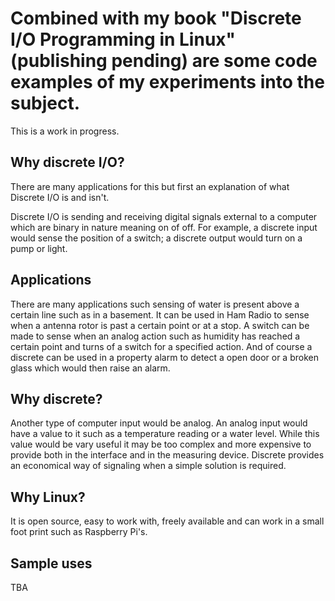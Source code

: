 # Combined with my book "Discrete I/O Programming in Linux" (publishing pending) are some code examples of my experiments into the subject.

This is a work in progress.

## Why discrete I/O?

There are many applications for this but first an explanation of what Discrete I/O is and isn't.

Discrete I/O is sending and receiving digital signals external to a computer which are binary in nature meaning on of off. For example, a discrete input would sense the position of a switch; a discrete output would turn on a pump or light.

## Applications

There are many applications such sensing of water is present above a certain line such as in a basement. It can be used in Ham Radio to sense when a antenna rotor is past a certain point or at a stop. A switch can be made to sense when an analog action such as humidity has reached a certain point and turns of a switch for a specified action. And of course a discrete can be used in a property alarm to detect a open door or a broken glass which would then raise an alarm.

## Why discrete?

Another type of computer input would be analog. An analog input would have a value to it such as a temperature reading or a water level. While this value would be vary useful it may be too complex and more expensive to provide both in the interface and in the measuring device. Discrete provides an economical way of signaling when a simple solution is required. 

## Why Linux?

It is open source, easy to work with, freely available and can work in a small foot print such as Raspberry Pi's.

## Sample uses

TBA

